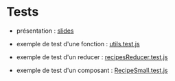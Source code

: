 # Tests

- présentation : [slides](https://github.com/O-clock-Oz/React-slides/blob/main/E18_tests.md)

- exemple de test d'une fonction : [utils.test.js](./utils.test.js)

- exemple de test d'un reducer : [recipesReducer.test.js](./recipesReducer.test.js)

- exemple de test d'un composant : [RecipeSmall.test.js](./RecipeSmall.test.js)
